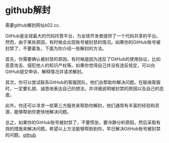 # github解封

需要github解封网址k02.cc.

GitHub是全球最大的代码托管平台，为全球开发者提供了一个代码共享的平台。然而，由于某些原因，有时候会出现账号被封禁的情况。如果你的GitHub账号被封禁了，不要着急，下面为你介绍一些解封的方法。

首先，你需要确认被封禁的原因，有时候是因为违反了GitHub的使用协议，比如恶意攻击、侵犯他人的知识产权等。如果你觉得自己并没有违反规定，可以向GitHub提交申诉，解释情况并请求解封。

其次，你可以尝试联系GitHub的客服团队，他们会帮助你解决问题。在联络客服时，一定要礼貌、诚恳地表达自己的想法，并详细说明被封禁的原因以及自己的态度。

此外，你还可以寻求一些第三方服务来帮助你解封，他们通常有丰富的经验和资源，能够帮助你更快地解决问题。

总之，如果你的GitHub账号被封禁了，不要慌张，要冷静分析原因，然后采取有效的措施来解决问题。希望以上方法能够帮助到你，早日解决GitHub账号被封禁的问题。[github](https://github.com)